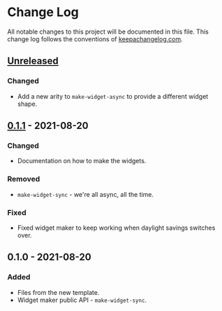 # Change Log
All notable changes to this project will be documented in this file. This change log follows the conventions of [keepachangelog.com](http://keepachangelog.com/).

## [Unreleased]
### Changed
- Add a new arity to `make-widget-async` to provide a different widget shape.

## [0.1.1] - 2021-08-20
### Changed
- Documentation on how to make the widgets.

### Removed
- `make-widget-sync` - we're all async, all the time.

### Fixed
- Fixed widget maker to keep working when daylight savings switches over.

## 0.1.0 - 2021-08-20
### Added
- Files from the new template.
- Widget maker public API - `make-widget-sync`.

[Unreleased]: https://github.com/your-name/atom/compare/0.1.1...HEAD
[0.1.1]: https://github.com/your-name/atom/compare/0.1.0...0.1.1
